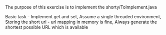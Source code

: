 The purpose of this exercise is to implement the shorty/ToImplement.java 

Basic task - 
Implement get and set, Assume a single threaded environment, Storing the short url - url mapping in memory is fine, Always generate the shortest possible URL which is available
